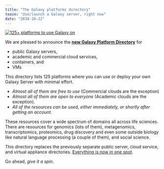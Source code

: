 ```yaml
---
title: "The Galaxy platforms directory"
tease: "Use/launch a Galaxy server, right now"
date: "2018-10-22"
---
```


[<img src="/src/use/use-resource-banner.png" class="img-fluid" alt="125+ platforms to use Galaxy on">](/use/)

We are pleased to announce the **[new Galaxy Platform Directory](/use/)** for

* public Galaxy servers,
* academic and commercial cloud services,
* containers, and
* VMs

This directory lists 125 platforms where you can use or deploy your own Galaxy Server with minimal effort.

* *Almost all of them are free to use* (Commercial clouds are the exception)
* *Almost all of them are open to everyone* (Academic clouds are the exception).
* *All of the resources can be used, either immediately, or shortly after getting an account.*

These resources cover a wide spectrum of domains all across life sciences.  There are resources for genomics (lots of them), metagenomics, transcriptomics, proteomics, drug discovery and even some outside biology like natural language processing (a couple of them), and social science.

This directory replaces the previously separate public server, cloud service, and virtual appliance directories.  [Everything is now in one spot](/use/).

Go ahead, *give it a spin*.

